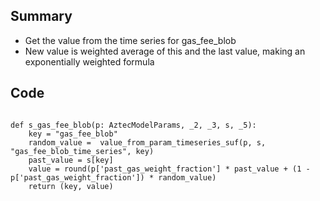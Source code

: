 ## Summary

- Get the value from the time series for gas_fee_blob
- New value is weighted average of this and the last value, making an exponentially weighted formula

## Code

<pre lang="python"><code>
def s_gas_fee_blob(p: AztecModelParams, _2, _3, s, _5): 
    key = "gas_fee_blob"
    random_value =  value_from_param_timeseries_suf(p, s, "gas_fee_blob_time_series", key)
    past_value = s[key]
    value = round(p['past_gas_weight_fraction'] * past_value + (1 - p['past_gas_weight_fraction']) * random_value)
    return (key, value)
</code></pre>